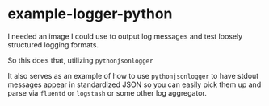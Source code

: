 # example-logger-python

I needed an image I could use to output log messages and test loosely structured logging formats.

So this does that, utilizing `pythonjsonlogger`

It also serves as an example of how to use `pythonjsonlogger` to have stdout messages appear in standardized JSON
so you can easily pick them up and parse via `fluentd` or `logstash` or some other log aggregator.

